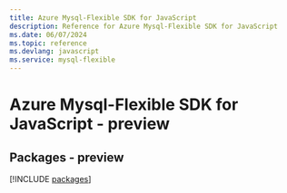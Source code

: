 ```yaml
---
title: Azure Mysql-Flexible SDK for JavaScript
description: Reference for Azure Mysql-Flexible SDK for JavaScript
ms.date: 06/07/2024
ms.topic: reference
ms.devlang: javascript
ms.service: mysql-flexible
---
```

# Azure Mysql-Flexible SDK for JavaScript - preview
## Packages - preview
[!INCLUDE [packages](mysql-flexible-index.md)]